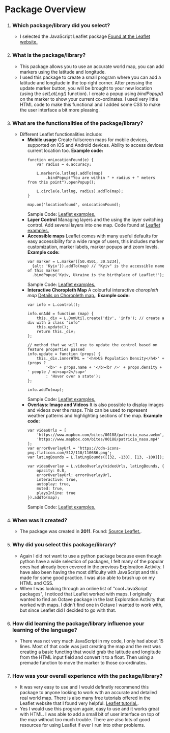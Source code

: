 # Package Overview

1. ### **Which package/library did you select?**
	- I selected the JavaScript Leaflet package [Found at the Leaflet website.](https://leafletjs.com/index.html "Leaflet package found at the Leaflet web")

2. ### **What is the package/library?**
	- This package allows you to use an accurate world map, you can add markers using the latitude and longitude.
	- I used this package to create a small program where you can add a latitude and longitude in the top right corner. After pressing the update marker button, you will be brought to your new location (using the *setLatLng()* function). I create a popup using *bindPopup()* on the marker to show your current co-ordinates. I used very little HTML code to make this functional and I added some CSS to make the user interface a bit more pleasing.


3. ### **What are the functionalities of the package/library?**
	- Different Leaflet functionalities include:
		- **Mobile usage**
			Create fullscreen maps for mobile devices, supported on iOS and Android devices. Ability to access devices current location too.
			**Example code:**
			```
			function onLocationFound(e) {
			    var radius = e.accuracy;

			    L.marker(e.latlng).addTo(map)
			        .bindPopup("You are within " + radius + " meters from this point").openPopup();

			    L.circle(e.latlng, radius).addTo(map);
			}

			map.on('locationfound', onLocationFound);
			```
			Sample Code: [Leaflet examples.](https://leafletjs.com/examples/mobile/ "Leaflet examples")
		- **Layer Control**
			Managing layers and the using the layer switching control. Add several layers into one map. Code found at [Leaflet examples.](https://leafletjs.com/examples/layers-control/ "Leaflet examples")
		- **Accessible maps**
			Leaflet comes with many useful defaults for easy accessibility for a wide range of users, this includes marker customization, marker labels, marker popups and zoom levels.
			**Example code:**
			```
			var marker = L.marker([50.4501, 30.5234],
			  {alt: 'Kyiv'}).addTo(map) // "Kyiv" is the accessible name of this marker
			  .bindPopup('Kyiv, Ukraine is the birthplace of Leaflet!');
			```
			Sample Code: [Leaflet examples.](https://leafletjs.com/examples/accessibility/ "Leaflet examples")
		- **Interactive Choropleth Map**
			A colourful interactive *choropleth map* [Details on Choropleth map.](https://en.wikipedia.org/wiki/Choropleth_map "Wikipedia article on Choropleth maps").
			**Example code:**
			```
			var info = L.control();

			info.onAdd = function (map) {
			    this._div = L.DomUtil.create('div', 'info'); // create a div with a class "info"
			    this.update();
			    return this._div;
			};

			// method that we will use to update the control based on feature properties passed
			info.update = function (props) {
			    this._div.innerHTML = '<h4>US Population Density</h4>' +  (props ?
			        '<b>' + props.name + '</b><br />' + props.density + ' people / mi<sup>2</sup>'
			        : 'Hover over a state');
			};

			info.addTo(map);
			```
			Sample Code: [Leaflet examples.](https://leafletjs.com/examples/choropleth/ "Leaflet examples")
		- **Overlays: Image and Videos**
			It is also possible to display images and videos over the maps. This can be used to represent weather patterns and highlighting sections of the map.
			**Example code:**
			```
			var videoUrls = [
			    'https://www.mapbox.com/bites/00188/patricia_nasa.webm',
			    'https://www.mapbox.com/bites/00188/patricia_nasa.mp4'
			];
			var errorOverlayUrl = 'https://cdn-icons-png.flaticon.com/512/110/110686.png';
			var latLngBounds = L.latLngBounds([[32, -130], [13, -100]]);

			var videoOverlay = L.videoOverlay(videoUrls, latLngBounds, {
			    opacity: 0.8,
			    errorOverlayUrl: errorOverlayUrl,
			    interactive: true,
			    autoplay: true,
			    muted: true,
			    playsInline: true
			}).addTo(map);
			```
			Sample Code: [Leaflet examples.](https://leafletjs.com/examples/overlays/ "Leaflet examples")
			

4. ### **When was it created?**
	- The package was created in **2011**. Found: [Source Leaflet.](https://leafletjs.com/index.html#features "The Leaflet web page").

5. ### **Why did you select this package/library?**
	- Again I did not want to use a python package because even though python have a wide selection of packages, I felt many of the popular ones had already been covered in the previous Exploration Activity. I have also been having the most difficulty with JavaScript and this made for some good practice. I was also able to brush up on my HTML and CSS.
	- When I was looking through an online list of "cool JavaScript packages", I noticed that Leaflet worked with maps. I originally wanted to find an Octave package in the last Exploration Activity that worked with maps. I didn't find one in Octave I wanted to work with, but since Leaflet did I decided to go with that.

6. ### **How did learning the package/library influence your learning of the language?** 
	- There was not very much JavaScript in my code, I only had about 15 lines. Most of that code was just creating the map and the rest was creating a basic functing that would grab the latitude and longitude from the HTML input field and convert it to a float. Then using a premade function to move the marker to those co-ordinates.

7. ### **How was your overall experience with the package/library?**
	- It was very easy to use and I would definetly recommend this package to anyone looking to work with an accurate and detailed real world map. There is also many free tutorials offered in the Leaflet website that I found very helpful. [Leaflet tutorial.](https://leafletjs.com/examples.html "The Leaflet tutorials").
	- Yes I would use this program again, easy to use and it works great with HTML. I was able to add a small bit of user interface on top of the map without too much trouble. There are also lots of good resources for using Leaflet if ever I run into other problems.
